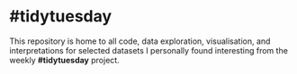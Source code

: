 # #tidytuesday

This repository is home to all code, data exploration, visualisation, and interpretations for selected datasets I personally found interesting from the weekly __#tidytuesday__ project.
